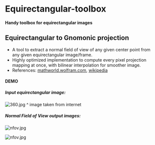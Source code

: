 # Equirectangular-toolbox
#### Handy toolbox for equirectangular images  

## Equirectangular to Gnomonic projection
- A tool to extract a normal field of view of any given center point from any given equirectangular image/frame.
- Highly optimized implementation to compute every pixel projection mapping at once, with bilinear interpolation for smoother image.
- References: [mathworld.wolfram.com](http://mathworld.wolfram.com/GnomonicProjection.html), [wikipedia](https://en.wikipedia.org/wiki/Gnomonic_projection)

#### DEMO  
##### Input equirectangular image:
![360.jpg](https://github.com/NitishMutha/equirectangular-toolbox/blob/master/images/360.jpg "Equirectangular image")
^ image taken from internet

##### Normal Field of View output images:  
![nfov.jpg](https://github.com/NitishMutha/equirectangular-toolbox/blob/master/images/sample_nfov.jpg "Equirectangular image")  

![nfov.jpg](https://github.com/NitishMutha/equirectangular-toolbox/blob/master/images/sample_nfov2.jpg "Equirectangular image")

